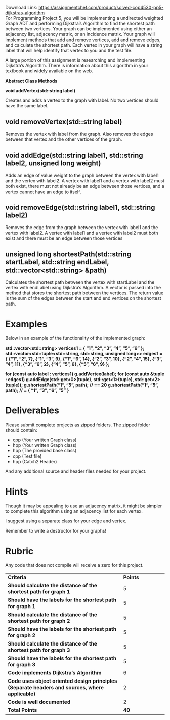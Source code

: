 Download Link: https://assignmentchef.com/product/solved-cop4530-pp5-dijkstras-algorithm
<br>
For Programming Project 5, you will be implementing a undirected weighted Graph ADT and performing Dijkstra’s Algorithm to find the shortest path between two vertices. Your graph can be implemented using either an adjacency list, adjacency matrix, or an incidence matrix. Your graph will implement methods that add and remove vertices, add and remove edges, and calculate the shortest path. Each vertex in your graph will have a string label that will help identify that vertex to you and the test file.

A large portion of this assignment is researching and implementing Dijkstra’s Algorithm. There is information about this algorithm in your textbook and widely available on the web.

<strong>Abstract Class Methods </strong>

<strong>void addVertex(std::string label) </strong>

Creates and adds a vertex to the graph with label. No two vertices should have the same label.

<h2>void removeVertex(std::string label)</h2>

Removes the vertex with label from the graph. Also removes the edges between that vertex and the other vertices of the graph.

<h2>void addEdge(std::string label1, std::string label2, unsigned long weight)</h2>

Adds an edge of value weight to the graph between the vertex with label1 and the vertex with label2. A vertex with label1 and a vertex with label2 must both exist, there must not already be an edge between those vertices, and a vertex cannot have an edge to itself.

<h2>void removeEdge(std::string label1, std::string label2)</h2>

Removes the edge from the graph between the vertex with label1 and the vertex with label2. A vertex with label1 and a vertex with label2 must both exist and there must be an edge between those vertices

<h2>unsigned long shortestPath(std::string startLabel, std::string endLabel, std::vector&lt;std::string&gt; &amp;path)</h2>

Calculates the shortest path between the vertex with startLabel and the vertex with endLabel using Dijkstra’s Algorithm. A vector is passed into the method that stores the shortest path between the vertices. The return value is the sum of the edges between the start and end vertices on the shortest path.

<h1>Examples</h1>

Below in an example of the functionality of the implemented graph:

<strong>std::vector&lt;std::string&gt; vertices1 = { “1”, “2”, “3”, “4”, “5”, “6” }; std::vector&lt;std::tuple&lt;std::string, std::string, unsigned long&gt;&gt; edges1 = { {“1”, “2”, 7}, {“1”, “3”, 9}, {“1”, “6”, 14}, {“2”, “3”, 10}, {“2”, “4”, 15}, {“3”, “4”, 11}, {“3”, “6”, 2}, {“4”, “5”, 6}, {“5”, “6”, 9} }; </strong>

<strong>for (const auto label : vertices1) g.addVertex(label); for (const auto &amp;tuple : edges1) g.addEdge(std::get&lt;0&gt;(tuple), std::get&lt;1&gt;(tuple), std::get&lt;2&gt;(tuple)); g.shortestPath(“1”, “5”, path); // == 20 g.shortestPath(“1”, “5”, path); // = { “1”, “3”, “6”, “5” } </strong>

<h1>Deliverables</h1>

Please submit complete projects as zipped folders. The zipped folder should contain:

<ul>

 <li>cpp (Your written Graph class)</li>

 <li>hpp (Your written Graph class)</li>

 <li>hpp (The provided base class)</li>

 <li>cpp (Test file)</li>

 <li>hpp (Catch2 Header)</li>

</ul>

And any additional source and header files needed for your project.

<h1>Hints</h1>

Though it may be appealing to use an adjacency matrix, it might be simpler to complete this algorithm using an adjacency list for each vertex.

I suggest using a separate class for your edge and vertex.

Remember to write a destructor for your graphs!

<h1>Rubric</h1>

Any code that does not compile will receive a zero for this project.

<table width="624">

 <tbody>

  <tr>

   <td width="466"><strong>Criteria</strong></td>

   <td width="157"><strong>Points</strong></td>

  </tr>

  <tr>

   <td width="466"><strong>Should calculate the distance of the shortest path for graph 1</strong></td>

   <td width="157">5</td>

  </tr>

  <tr>

   <td width="466"><strong>Should have the labels for the shortest path for graph 1</strong></td>

   <td width="157">5</td>

  </tr>

  <tr>

   <td width="466"><strong>Should calculate the distance of the shortest path for graph 2</strong></td>

   <td width="157">5</td>

  </tr>

  <tr>

   <td width="466"><strong>Should have the labels for the shortest path for graph 2</strong></td>

   <td width="157">5</td>

  </tr>

  <tr>

   <td width="466"><strong>Should calculate the distance of the shortest path for graph 3</strong></td>

   <td width="157">5</td>

  </tr>

  <tr>

   <td width="466"><strong>Should have the labels for the shortest path for graph 3</strong></td>

   <td width="157">5</td>

  </tr>

  <tr>

   <td width="466"><strong>Code implements Dijkstra’s Algorithm</strong></td>

   <td width="157">6</td>

  </tr>

  <tr>

   <td width="466"><strong>Code uses object oriented design principles  (Separate headers and sources, where applicable)</strong></td>

   <td width="157">2</td>

  </tr>

  <tr>

   <td width="466"><strong>Code is well documented</strong></td>

   <td width="157">2</td>

  </tr>

  <tr>

   <td width="466"><strong>Total Points</strong></td>

   <td width="157"><strong>40</strong></td>

  </tr>

 </tbody>

</table>


